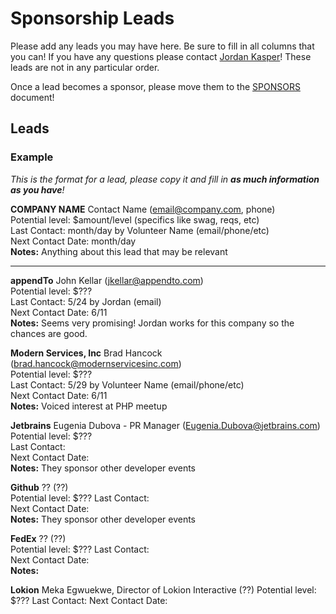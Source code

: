 Sponsorship Leads
====

Please add any leads you may have here. Be sure to fill in all columns that you can! If you have any questions please contact [Jordan Kasper](http://twitter.com/jakerella)! These leads are not in any particular order.

Once a lead becomes a sponsor, please move them to the [SPONSORS](https://github.com/jakerella/HM-Planning/tree/master/sponsorships/sponsors.md) document!

## Leads

### Example

_This is the format for a lead, please copy it and fill in __as much information as you have__!_
    
__COMPANY NAME__ Contact Name (email@company.com, phone)  
Potential level: $amount/level (specifics like swag, reqs, etc)  
Last Contact: month/day by Volunteer Name (email/phone/etc)  
Next Contact Date: month/day  
__Notes:__ Anything about this lead that may be relevant

---

__appendTo__ John Kellar (jkellar@appendto.com)  
Potential level: $???  
Last Contact: 5/24 by Jordan (email)  
Next Contact Date: 6/11  
__Notes:__ Seems very promising! Jordan works for this company so the chances are good.

__Modern Services, Inc__ Brad Hancock (brad.hancock@modernservicesinc.com)  
Potential level: $???  
Last Contact: 5/29 by Volunteer Name (email/phone/etc)  
Next Contact Date: 6/11  
__Notes:__ Voiced interest at PHP meetup

__Jetbrains__ Eugenia Dubova - PR Manager (Eugenia.Dubova@jetbrains.com)  
Potential level: $???  
Last Contact:  
Next Contact Date:  
__Notes:__ They sponsor other developer events

__Github__ ?? (??)    
Potential level: $???
Last Contact:  
Next Contact Date:  
__Notes:__ They sponsor other developer events

__FedEx__ ?? (??)    
Potential level: $???
Last Contact:  
Next Contact Date:  
__Notes:__ 

__Lokion__ Meka Egwuekwe, Director of Lokion Interactive (??)
Potential level: $???
Last Contact:
Next Contact Date:


